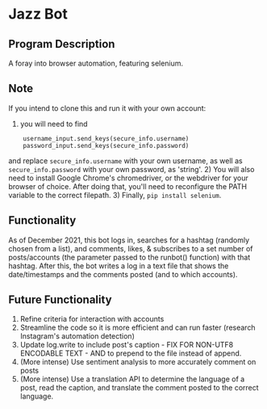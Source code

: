 # Jazz Bot
## Program Description
A foray into browser automation, featuring selenium.

## Note
If you intend to clone this and run it with your own account:
1) you will need to find 
```
    username_input.send_keys(secure_info.username) 
    password_input.send_keys(secure_info.password)
```
and replace `secure_info.username` with your own username, as well as `secure_info.password` with your own password, as 'string'.
2) You will also need to install Google Chrome's chromedriver, or the webdriver for your browser of choice. After doing that, you'll need to reconfigure the PATH variable to the correct filepath.
3) Finally, `pip install selenium`.

## Functionality
As of December 2021, this bot logs in, searches for a hashtag (randomly chosen from a list), and comments, likes, & subscribes to a set number of posts/accounts (the parameter passed to the runbot() function) with that hashtag. After this, the bot writes a log in a text file that shows the date/timestamps and the comments posted (and to which accounts).

## Future Functionality
1. Refine criteria for interaction with accounts
2. Streamline the code so it is more efficient and can run faster (research Instagram's automation detection)
3. Update log.write to include post's caption - FIX FOR NON-UTF8 ENCODABLE TEXT - AND to prepend to the file instead of append.
4. (More intense) Use sentiment analysis to more accurately comment on posts
5. (More intense) Use a translation API to determine the language of a post, read the caption, and translate the comment posted to the correct language.
